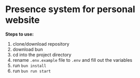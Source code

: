 # Presence system for personal website

**Steps to use:**
1. clone/download repository
2. download bun
3. cd into the project directory
4. rename `.env.example` file to `.env` and fill out the variables
5. run `bun install`
6. run `bun run start`
